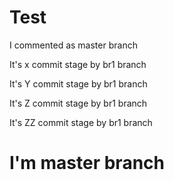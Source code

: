 # Test

I commented as master branch

It's x commit stage by br1 branch

It's Y commit stage by br1 branch

It's Z commit stage by br1 branch

It's ZZ commit stage by br1 branch

# I'm master branch
